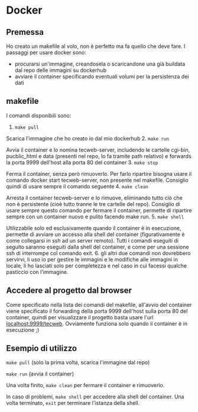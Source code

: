 # Docker

## Premessa
Ho creato un makefile al volo, non è perfetto ma fa quello che deve fare.
I passaggi per usare docker sono:
* procurarsi un'immagine, creandosela o scaricandone una già buildata dal repo delle immagini su dockerhub
* avviare il container specificando eventuali volumi per la persistenza dei dati

## makefile
I comandi disponibili sono:
1. ``` make pull ```

  Scarica l'immagine che ho creato io dal mio dockerhub
2. ``` make run ```

  Avvia il container e lo nomina tecweb-server, includendo le cartelle cgi-bin, pucblic_html e data (presenti nel repo, lo fa tramite path relativo) e forwards la porta 9999 dell'host alla porta 80 del container
3. ``` make stop ```

  Ferma il container, senza però rimuoverlo. Per farlo ripartire bisogna usare il comando docker start tecweb-server, non presente nel makefile. Consiglio quindi di usare sempre il comando seguente
4. ``` make clean ```

  Arresta il container tecweb-server e lo rimuove, eliminando tutto ciò che non è persistente (cioè tutto tranne le tre cartelle del repo). Consiglio di usare sempre questo comando per fermare il container, permette di ripartire sempre con un container nuovo e pulito facendo make run.
5. ``` make shell ```

  Utilizzabile solo ed esclusivamente quando il container è in esecuzione, permette di avviare un accesso alla shell del container (figurativamente è come collegarsi in ssh ad un server remoto). Tutti i comandi eseguiti di seguito saranno eseguiti dalla shell del container, e come per una sessione ssh di interrompe col comando exit.
6. gli altri due comandi non dovrebbero servirvi, li uso io per gestire le immagini e le modifiche alle immagini in locale, li ho lasciati solo per completezza e nel caso in cui facessi qualche pasticcio con l'immagine.

## Accedere al progetto dal browser
Come specificato nella lista dei comandi del makefile, all'avvio del container viene specificato il forwarding della porta 9999 dell'host sulla porta 80 del container, quindi per visualizzare il progetto basta usare l'url [localhost:9999/tecweb](localhost:9999/tecweb). Ovviamente funziona solo quando il container è in esecuzione ;)

## Esempio di utilizzo
``` make pull ``` (solo la prima volta, scarica l'immagine dal repo)

``` make run ``` (avvia il container)

Una volta finito, ``` make clean ``` per fermare il container e rimuoverlo.

In caso di problemi, ``` make shell ``` per accedere alla shell del container. Una volta terminato, ``` exit ``` per terminare l'istanza della shell.
